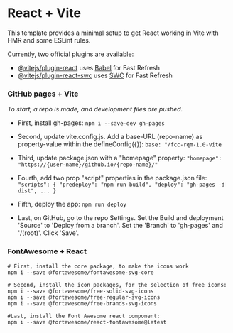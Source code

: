 # React + Vite

This template provides a minimal setup to get React working in Vite with HMR and some ESLint rules.

Currently, two official plugins are available:

- [@vitejs/plugin-react](https://github.com/vitejs/vite-plugin-react/blob/main/packages/plugin-react/README.md) uses [Babel](https://babeljs.io/) for Fast Refresh
- [@vitejs/plugin-react-swc](https://github.com/vitejs/vite-plugin-react-swc) uses [SWC](https://swc.rs/) for Fast Refresh


### GitHub pages + Vite
*To start, a repo is made, and development files are pushed.*

- First, install gh-pages:
	`npm i --save-dev gh-pages`

- Second, update vite.config.js. Add a base-URL (repo-name) as property-value within the defineConfig({}):
	`base: "/fcc-rqm-1.0-vite`

- Third, update package.json with a "homepage" property:
	`"homepage": "https://{user-name}/github.io/{repo-name}/"`

- Fourth, add two prop "script" properties in the package.json file:
	`"scripts": {
		"predeploy": "npm run build",
		"deploy": "gh-pages -d dist",
		...
	}`

- Fifth, deploy the app:
	`npm run deploy`

- Last, on GitHub, go to the repo Settings. Set the Build and deployment 'Source' to 'Deploy from a branch'. Set the 'Branch' to 'gh-pages' and '/(root)'. Click 'Save'.

### FontAwesome + React

	# First, install the core package, to make the icons work
	npm i --save @fortawesome/fontawesome-svg-core

	# Second, install the icon packages, for the selection of free icons:
	npm i --save @fortawesome/free-solid-svg-icons
	npm i --save @fortawesome/free-regular-svg-icons
	npm i --save @fortawesome/free-brands-svg-icons

	#Last, install the Font Awesome react component:
	npm i --save @fortawesome/react-fontawesome@latest